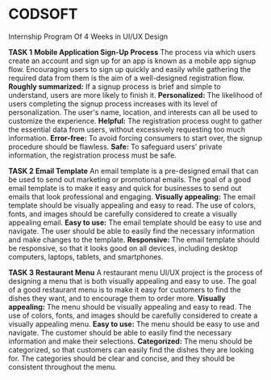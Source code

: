 # CODSOFT
Internship Program Of 4 Weeks in UI/UX Design 

**TASK 1** 
**Mobile Application Sign-Up Process** 
The process via which users create an account and sign up for an app is known as a mobile app signup flow. Encouraging users to sign up quickly and easily while gathering the required data from them is the aim of a well-designed registration flow.  
**Roughly summarized:** If a signup process is brief and simple to understand, users are more likely to finish it. 
**Personalized:** The likelihood of users completing the signup process increases with its level of personalization. The user's name, location, and interests can all be used to customize the experience.
**Helpful:** The registration process ought to gather the essential data from users, without excessively requesting too much information. 
**Error-free:** To avoid forcing consumers to start over, the signup procedure should be flawless. 
**Safe:** To safeguard users' private information, the registration process must be safe.


**TASK 2**
**Email Template**
An email template is a pre-designed email that can be used to send out marketing or promotional emails. The goal of a good email template is to make it easy and quick for businesses to send out emails that look professional and engaging.
**Visually appealing:** The email template should be visually appealing and easy to read. The use of colors, fonts, and images should be carefully considered to create a visually appealing email.
**Easy to use:** The email template should be easy to use and navigate. The user should be able to easily find the necessary information and make changes to the template.
**Responsive:** The email template should be responsive, so that it looks good on all devices, including desktop computers, laptops, tablets, and smartphones.


**TASK 3**
**Restaurant Menu**
A restaurant menu UI/UX project is the process of designing a menu that is both visually appealing and easy to use. The goal of a good restaurant menu is to make it easy for customers to find the dishes they want, and to encourage them to order more.
**Visually appealing:** The menu should be visually appealing and easy to read. The use of colors, fonts, and images should be carefully considered to create a visually appealing menu.
**Easy to use:** The menu should be easy to use and navigate. The customer should be able to easily find the necessary information and make their selections.
**Categorized:** The menu should be categorized, so that customers can easily find the dishes they are looking for. The categories should be clear and concise, and they should be consistent throughout the menu.

